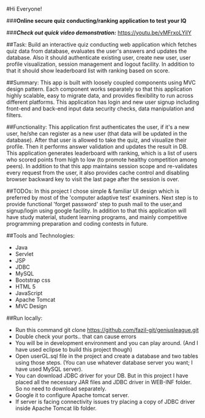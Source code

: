 #Hi Everyone!

###**Online secure quiz conducting/ranking application to test your IQ**

###**_Check out quick video demonstration:_** https://youtu.be/vMFrxoLYilY

##Task:
Build an interactive quiz conducting web application which fetches quiz data from database, evaluates the user's answers and updates the database. Also it should authenticate existing user, create new user, user profile visualization, session management and logout facility. In addition to that it should show leaderboard list with ranking based on score.

##Summary:
This app is built with loosely coupled components using MVC design pattern. Each component works separately so that this application highly scalable, easy to migrate data, and provides flexibility to run across different platforms. This application has login and new user signup including front-end and back-end input data security checks, data manipulation and filters.

##Functionality:
This application first authenticates the user, if it's a new user, he/she can register as a new user (that data will be updated in the database). After that user is allowed to take the quiz, and visualize their profile. Then it performs answer validation and updates the result in DB. This application generates leaderboard with ranking, which is a list of users who scored points from high to low (to promote healthy competition among peers). In addition to that this app maintains session scope and re-validates every request from the user, it also provides cache control and disabling browser backward key to visit the last page after the session is over.

##TODOs:
In this project I chose simple & familiar UI design which is preferred by most of the 'computer adaptive test' examiners. Next step is to provide functional 'forget password' step to push mail to the user,and signup/login using google facility.
In addition to that this application will have study material, student learning programs, and mainly competitive programming preparation and coding contests in future.

##Tools and Technologies:
* Java
* Servlet
* JSP
* JDBC
* MySQL 
* Bootstrap css
* HTML 5
* JavaScript
* Apache Tomcat
* MVC Design

##Run locally:
* Run this command git clone https://github.com/fazil-git/geniusleague.git 
* Double check your ports.. that can cause errors  
* You will be in development environment and you can play around.
(And I have used eclipse to build this project though)
* Open userGL.sql file in the project and create a database and two tables using those steps. (You can use whatever database server you want; I have used MySQL server).
* You can download JDBC driver for your DB. But in this project I have placed all the necessary JAR files and JDBC driver in WEB-INF folder. So no need to download separately.
* Google it to configure Apache tomcat server.
* If server is facing connectivity issues try placing a copy of JDBC driver inside Apache Tomcat lib folder.